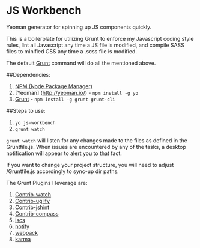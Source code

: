 # JS Workbench
Yeoman generator for spinning up JS components quickly. 

This is a boilerplate for utilizing Grunt to enforce my Javascript coding style rules, lint all Javascript any time a JS file is modified, and compile SASS files to minified CSS any time a .scss file is modified. 

The default [Grunt](http://gruntjs.com) command will do all the mentioned above.

##Dependencies:
1. [NPM (Node Package Manager)](https://docs.npmjs.com/getting-started/installing-node)
2. [Yeoman] (http://yeoman.io/) - `npm install -g yo`
3. [Grunt](http://gruntjs.com) - `npm install -g grunt grunt-cli`

##Steps to use:
1. `yo js-workbench`
2. `grunt watch`

`grunt watch` will listen for any changes made to the files as defined in the Gruntfile.js. When issues are encountered by any of the tasks, a desktop notification will appear to alert you to that fact.

If you want to change your project structure, you will need to adjust /Gruntfile.js accordingly to sync-up dir paths.

The Grunt Plugins I leverage are:

1. [Contrib-watch](https://github.com/gruntjs/grunt-contrib-watch)
2. [Contrib-uglify](https://github.com/gruntjs/grunt-contrib-uglify)
3. [Contrib-jshint](https://github.com/gruntjs/grunt-contrib-jshint)
4. [Contrib-compass](https://github.com/gruntjs/grunt-contrib-compass)
5. [jscs](https://github.com/jscs-dev/grunt-jscs)
6. [notify](https://github.com/dylang/grunt-notify)
7. [webpack](https://github.com/webpack/grunt-webpack)
8. [karma](https://github.com/karma-runner/grunt-karma)
